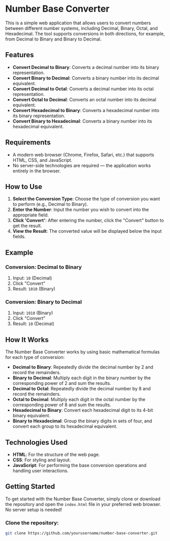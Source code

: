 # Number Base Converter

This is a simple web application that allows users to convert numbers between different number systems, including Decimal, Binary, Octal, and Hexadecimal. The tool supports conversions in both directions, for example, from Decimal to Binary and Binary to Decimal.

## Features

- **Convert Decimal to Binary**: Converts a decimal number into its binary representation.
- **Convert Binary to Decimal**: Converts a binary number into its decimal equivalent.
- **Convert Decimal to Octal**: Converts a decimal number into its octal representation.
- **Convert Octal to Decimal**: Converts an octal number into its decimal equivalent.
- **Convert Hexadecimal to Binary**: Converts a hexadecimal number into its binary representation.
- **Convert Binary to Hexadecimal**: Converts a binary number into its hexadecimal equivalent.

## Requirements

- A modern web browser (Chrome, Firefox, Safari, etc.) that supports HTML, CSS, and JavaScript.
- No server-side technologies are required — the application works entirely in the browser.

## How to Use

1. **Select the Conversion Type**: Choose the type of conversion you want to perform (e.g., Decimal to Binary).
2. **Enter the Number**: Input the number you wish to convert into the appropriate field.
3. **Click 'Convert'**: After entering the number, click the "Convert" button to get the result.
4. **View the Result**: The converted value will be displayed below the input fields.

## Example

### Conversion: Decimal to Binary
1. Input: `10` (Decimal)
2. Click "Convert"
3. Result: `1010` (Binary)

### Conversion: Binary to Decimal
1. Input: `1010` (Binary)
2. Click "Convert"
3. Result: `10` (Decimal)

## How It Works

The Number Base Converter works by using basic mathematical formulas for each type of conversion:

- **Decimal to Binary**: Repeatedly divide the decimal number by 2 and record the remainders.
- **Binary to Decimal**: Multiply each digit in the binary number by the corresponding power of 2 and sum the results.
- **Decimal to Octal**: Repeatedly divide the decimal number by 8 and record the remainders.
- **Octal to Decimal**: Multiply each digit in the octal number by the corresponding power of 8 and sum the results.
- **Hexadecimal to Binary**: Convert each hexadecimal digit to its 4-bit binary equivalent.
- **Binary to Hexadecimal**: Group the binary digits in sets of four, and convert each group to its hexadecimal equivalent.

## Technologies Used

- **HTML**: For the structure of the web page.
- **CSS**: For styling and layout.
- **JavaScript**: For performing the base conversion operations and handling user interactions.

## Getting Started

To get started with the Number Base Converter, simply clone or download the repository and open the `index.html` file in your preferred web browser. No server setup is needed!

### Clone the repository:
```bash
git clone https://github.com/yourusername/number-base-converter.git
